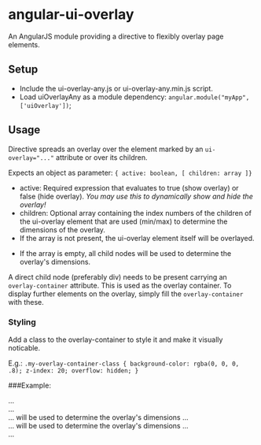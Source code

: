 # angular-ui-overlay

An AngularJS module providing a directive to flexibly overlay page elements.

## Setup
* Include the ui-overlay-any.js or ui-overlay-any.min.js script.
* Load uiOverlayAny as a module dependency: `angular.module("myApp", ['uiOverlay'])`;

## Usage
Directive spreads an overlay over the element marked by an `ui-overlay="..."` attribute or over its children.

Expects an object as parameter:
`{ active: boolean, [ children: array ]}`

* active: Required expression that evaluates to true (show overlay) or false (hide overlay). *You may use this to dynamically show and hide the overlay!*
* children: Optional array containing the index numbers of the children of the ui-overlay element that are used (min/max) to determine the dimensions of the overlay.
 * If the array is not present, the ui-overlay element itself will be overlayed.
 + If the array is empty, all child nodes will be used to determine the overlay's dimensions.

A direct child node (preferably div) needs to be present carrying an `overlay-container` attribute.
This is used as the overlay container. To display further elements on the overlay, simply fill the `overlay-container` with these.

### Styling
Add a class to the overlay-container to style it and make it visually noticable.

E.g.: `.my-overlay-container-class { background-color: rgba(0, 0, 0, .8); z-index: 20; overflow: hidden; }`

###Example:
    <div ui-overlay="{ active: showOverlayExpression, children: [2, 3]}">
        <div overlay-container class="my-overlay-container-class"> ... </div>
        <div> ... </div>
        <div> ... will be used to determine the overlay's dimensions ... </div>
        <div> ... will be used to determine the overlay's dimensions ... </div>
        <div> ... </div>
    </div>

